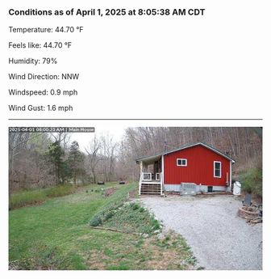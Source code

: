 ### Conditions as of April 1, 2025 at 8:05:38 AM CDT 

Temperature: 44.70 &deg;F

Feels like: 44.70 &deg;F

Humidity: 79%

Wind Direction: NNW

Windspeed: 0.9 mph

Wind Gust: 1.6 mph

---

<img src="./images/latest.jpeg"/>

